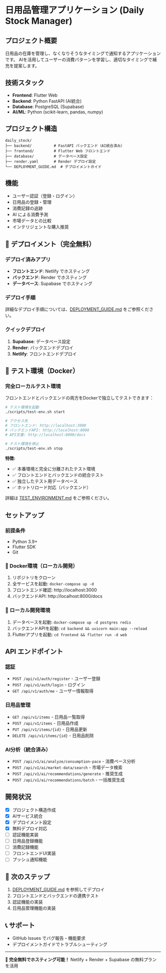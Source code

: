 # 日用品管理アプリケーション (Daily Stock Manager)

## プロジェクト概要
日用品の在庫を管理し、なくなりそうなタイミングで通知するアプリケーションです。
AIを活用してユーザーの消費パターンを学習し、適切なタイミングで補充を提案します。

## 技術スタック
- **Frontend**: Flutter Web
- **Backend**: Python FastAPI (AI統合)
- **Database**: PostgreSQL (Supabase)
- **AI/ML**: Python (scikit-learn, pandas, numpy)

## プロジェクト構造
```
daily_stock/
├── backend/          # FastAPI バックエンド（AI統合済み）
├── frontend/         # Flutter Web フロントエンド
├── database/         # データベース設定
├── render.yaml       # Render デプロイ設定
└── DEPLOYMENT_GUIDE.md  # デプロイメントガイド
```

## 機能
- ユーザー認証（登録・ログイン）
- 日用品の登録・管理
- 消費記録の追跡
- AI による消費予測
- 市場データとの比較
- インテリジェントな購入推奨

## 🚀 デプロイメント（完全無料）

### デプロイ済みアプリ
- **フロントエンド**: Netlify でホスティング
- **バックエンド**: Render でホスティング
- **データベース**: Supabase でホスティング

### デプロイ手順
詳細なデプロイ手順については、[DEPLOYMENT_GUIDE.md](DEPLOYMENT_GUIDE.md) をご参照ください。

### クイックデプロイ
1. **Supabase**: データベース設定
2. **Render**: バックエンドデプロイ
3. **Netlify**: フロントエンドデプロイ

## 🧪 テスト環境（Docker）

### 完全ローカルテスト環境
フロントエンドとバックエンドの両方をDockerで独立してテストできます：

```bash
# テスト環境を起動
./scripts/test-env.sh start

# アクセス先
# フロントエンド: http://localhost:3000
# バックエンドAPI: http://localhost:8000
# API文書: http://localhost:8000/docs

# テスト環境を停止
./scripts/test-env.sh stop
```

**特徴:**
- ✅ 本番環境と完全に分離されたテスト環境
- ✅ フロントエンドとバックエンドの統合テスト
- ✅ 独立したテスト用データベース
- ✅ ホットリロード対応（バックエンド）

詳細は [TEST_ENVIRONMENT.md](TEST_ENVIRONMENT.md) をご参照ください。

## セットアップ

### 前提条件
- Python 3.9+
- Flutter SDK
- Git

### 🐳 Docker環境（ローカル開発）
1. リポジトリをクローン
2. 全サービスを起動: `docker-compose up -d`
3. フロントエンド確認: http://localhost:3000
4. バックエンドAPI: http://localhost:8000/docs

### 🔧 ローカル開発環境
1. データベースを起動: `docker-compose up -d postgres redis`
2. バックエンドAPIを起動: `cd backend && uvicorn main:app --reload`
3. Flutterアプリを起動: `cd frontend && flutter run -d web`

## API エンドポイント

### 認証
- `POST /api/v1/auth/register` - ユーザー登録
- `POST /api/v1/auth/login` - ログイン
- `GET /api/v1/auth/me` - ユーザー情報取得

### 日用品管理
- `GET /api/v1/items` - 日用品一覧取得
- `POST /api/v1/items` - 日用品作成
- `PUT /api/v1/items/{id}` - 日用品更新
- `DELETE /api/v1/items/{id}` - 日用品削除

### AI分析（統合済み）
- `POST /api/v1/ai/analyze/consumption-pace` - 消費ペース分析
- `POST /api/v1/ai/market-data/search` - 市場データ検索
- `POST /api/v1/ai/recommendations/generate` - 推奨生成
- `POST /api/v1/ai/recommendations/batch` - 一括推奨生成

## 開発状況
- [x] プロジェクト構造作成
- [x] AIサービス統合
- [x] デプロイメント設定
- [x] 無料デプロイ対応
- [ ] 認証機能実装
- [ ] 日用品登録機能
- [ ] 消費記録機能
- [ ] フロントエンドUI実装
- [ ] プッシュ通知機能

## 🎯 次のステップ
1. [DEPLOYMENT_GUIDE.md](DEPLOYMENT_GUIDE.md) を参照してデプロイ
2. フロントエンドとバックエンドの連携テスト
3. 認証機能の実装
4. 日用品管理機能の実装

## 📞 サポート
- GitHub Issues でバグ報告・機能要求
- デプロイメントガイドでトラブルシューティング

---

**🌟 完全無料でホスティング可能！**
Netlify + Render + Supabase の無料プランを活用 